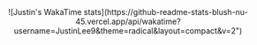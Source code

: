<div align="center">
![Justin's WakaTime stats](https://github-readme-stats-blush-nu-45.vercel.app/api/wakatime?username=JustinLee9&theme=radical&layout=compact&v=2")
</div>
